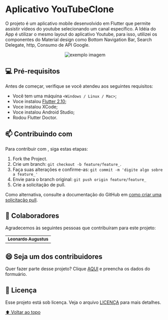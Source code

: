# Aplicativo YouTubeClone

O projeto é um aplicativo mobile desenvolvido em Flutter que permite assistir vídeos do youtube selecionando um canal específico. A Idéia do App é utilizar o mesmo layout do aplicativo Youtube, para isso, utilizei os componentes do Material design como Bottom Navigation Bar, Search Delegate, http, Consumo de API Google.

<div align="center">
<img src="https://user-images.githubusercontent.com/62160298/159191984-e7a75041-06cd-4aae-b180-1b2cc737660b.png" alt="exemplo imagem">
</div>

## 💻 Pré-requisitos

Antes de começar, verifique se você atendeu aos seguintes requisitos:
<!---Estes são apenas requisitos de exemplo. Adicionar, duplicar ou remover conforme necessário--->

* Você tem uma máquina `<Windows / Linux / Mac>`;
* Voce instalou [Flutter 2.10](https://docs.flutter.dev/get-started/install);
* Voce instalou XCode;
* Voce instalou Android Studio;
* Rodou Flutter Doctor.


## 📫 Contribuindo com <YouTubeClone>

Para contribuir com <YouTubeClone>, siga estas etapas:

1. Fork the Project.
2. Crie um branch: `git checkout -b feature/feature_`.
3. Faça suas alterações e confirme-as: `git commit -m 'digite algo sobre a feature_'`
4. Envie para o branch original: `git push origin feature/feature_`
5. Crie a solicitação de pull.

Como alternativa, consulte a documentação do GitHub em [como criar uma solicitação pull](https://help.github.com/en/github/collaborating-with-issues-and-pull-requests/creating-a-pull-request).

## 🤝 Colaboradores

Agradecemos às seguintes pessoas que contribuíram para este projeto:

<table>
  <tr>
    <td align="center">
      <a href="https://github.com/leonardoaugustus">
        <sub>
          <b>Leonardo Augustus</b>
        </sub>
      </a>
    </td>
  </tr>
</table>


## 😄 Seja um dos contribuidores<br>

Quer fazer parte desse projeto? Clique [AQUI](https://www.unitbox.com.br#faleconosco) e preencha os dados do formuário.

## 📝 Licença

Esse projeto está sob licença. Veja o arquivo [LICENÇA](https://www.unitbox.com.br/) para mais detalhes.

[⬆ Voltar ao topo](#YouTubeClone)<br>